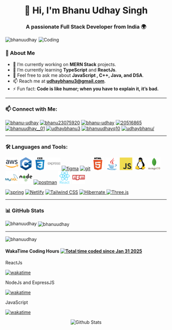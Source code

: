 <h1 align="center">👋 Hi, I'm Bhanu Udhay Singh</h1>
<h3 align="center">A passionate Full Stack Developer from India 🌍</h3>
<img align="right" alt="Coding" width="400" src="https://user-images.githubusercontent.com/74038190/212749171-b84692a8-2b04-4e3b-93ca-ac14705da224.gif">

<p align="left">
  <img src="https://komarev.com/ghpvc/?username=bhanuudhay&label=Profile%20views&color=0e75b6&style=flat" alt="bhanuudhay" />
</p>

### 🌟 About Me
- 🔭 I’m currently working on **MERN Stack** projects.
- 🌱 I’m currently learning **TypeScript** and **ReactJs**.
- 💬 Feel free to ask me about **JavaScript , C++, Java, and DSA**.
- 📫 Reach me at **[udhaybhanu3@gmail.com](mailto:udhaybhanu3@gmail.com)**.
- ⚡ Fun fact: **Code is like humor; when you have to explain it, it’s bad.**

---

### 📫 Connect with Me:
<p align="left">
  <a href="https://codepen.io/bhanu-udhay" target="_blank"><img align="center" src="https://raw.githubusercontent.com/rahuldkjain/github-profile-readme-generator/master/src/images/icons/Social/codepen.svg" alt="bhanu-udhay" height="30" width="40" /></a>
  <a href="https://twitter.com/bhanu23075920" target="_blank"><img align="center" src="https://raw.githubusercontent.com/rahuldkjain/github-profile-readme-generator/master/src/images/icons/Social/twitter.svg" alt="bhanu23075920" height="30" width="40" /></a>
  <a href="https://linkedin.com/in/bhanu-udhay" target="_blank"><img align="center" src="https://raw.githubusercontent.com/rahuldkjain/github-profile-readme-generator/master/src/images/icons/Social/linked-in-alt.svg" alt="bhanu-udhay" height="30" width="40" /></a>
  <a href="https://stackoverflow.com/users/20516865" target="_blank"><img align="center" src="https://raw.githubusercontent.com/rahuldkjain/github-profile-readme-generator/master/src/images/icons/Social/stack-overflow.svg" alt="20516865" height="30" width="40" /></a>
  <a href="https://instagram.com/bhanuudhay__01" target="_blank"><img align="center" src="https://raw.githubusercontent.com/rahuldkjain/github-profile-readme-generator/master/src/images/icons/Social/instagram.svg" alt="bhanuudhay__01" height="30" width="40" /></a>
  <a href="https://www.hackerrank.com/udhaybhanu3" target="_blank"><img align="center" src="https://raw.githubusercontent.com/rahuldkjain/github-profile-readme-generator/master/src/images/icons/Social/hackerrank.svg" alt="udhaybhanu3" height="30" width="40" /></a>
  <a href="https://www.leetcode.com/bhanuudhayq10" target="_blank"><img align="center" src="https://raw.githubusercontent.com/rahuldkjain/github-profile-readme-generator/master/src/images/icons/Social/leet-code.svg" alt="bhanuudhayq10" height="30" width="40" /></a>
  <a href="https://auth.geeksforgeeks.org/user/udhaybhanu/" target="_blank"><img align="center" src="https://raw.githubusercontent.com/rahuldkjain/github-profile-readme-generator/master/src/images/icons/Social/geeks-for-geeks.svg" alt="udhaybhanu/" height="30" width="40" /></a>
</p>

---

### 🛠️ Languages and Tools:
<p align="left">
  <a href="https://aws.amazon.com" target="_blank" rel="noreferrer"><img src="https://raw.githubusercontent.com/devicons/devicon/master/icons/amazonwebservices/amazonwebservices-original-wordmark.svg" alt="aws" width="40" height="40"/></a>
  <a href="https://www.w3schools.com/cpp/" target="_blank" rel="noreferrer"><img src="https://raw.githubusercontent.com/devicons/devicon/master/icons/cplusplus/cplusplus-original.svg" alt="cplusplus" width="40" height="40"/></a>
  <a href="https://www.w3schools.com/css/" target="_blank" rel="noreferrer"><img src="https://raw.githubusercontent.com/devicons/devicon/master/icons/css3/css3-original-wordmark.svg" alt="css3" width="40" height="40"/></a>
  <a href="https://expressjs.com" target="_blank" rel="noreferrer"><img src="https://raw.githubusercontent.com/devicons/devicon/master/icons/express/express-original-wordmark.svg" alt="express" width="40" height="40"/></a>
  <a href="https://www.figma.com/" target="_blank" rel="noreferrer"><img src="https://www.vectorlogo.zone/logos/figma/figma-icon.svg" alt="figma" width="40" height="40"/></a>
  <a href="https://git-scm.com/" target="_blank" rel="noreferrer"><img src="https://www.vectorlogo.zone/logos/git-scm/git-scm-icon.svg" alt="git" width="40" height="40"/></a>
  <a href="https://www.w3.org/html/" target="_blank" rel="noreferrer"><img src="https://raw.githubusercontent.com/devicons/devicon/master/icons/html5/html5-original-wordmark.svg" alt="html5" width="40" height="40"/></a>
  <a href="https://www.java.com" target="_blank" rel="noreferrer"><img src="https://raw.githubusercontent.com/devicons/devicon/master/icons/java/java-original.svg" alt="java" width="40" height="40"/></a>
  <a href="https://developer.mozilla.org/en-US/docs/Web/JavaScript" target="_blank" rel="noreferrer"><img src="https://raw.githubusercontent.com/devicons/devicon/master/icons/javascript/javascript-original.svg" alt="javascript" width="40" height="40"/></a>
  <a href="https://www.linux.org/" target="_blank" rel="noreferrer"><img src="https://raw.githubusercontent.com/devicons/devicon/master/icons/linux/linux-original.svg" alt="linux" width="40" height="40"/></a>
  <a href="https://www.mongodb.com/" target="_blank" rel="noreferrer"><img src="https://raw.githubusercontent.com/devicons/devicon/master/icons/mongodb/mongodb-original-wordmark.svg" alt="mongodb" width="40" height="40"/></a>
  <a href="https://www.mysql.com/" target="_blank" rel="noreferrer"><img src="https://raw.githubusercontent.com/devicons/devicon/master/icons/mysql/mysql-original-wordmark.svg" alt="mysql" width="40" height="40"/></a>
  <a href="https://nodejs.org" target="_blank" rel="noreferrer"><img src="https://raw.githubusercontent.com/devicons/devicon/master/icons/nodejs/nodejs-original-wordmark.svg" alt="nodejs" width="40" height="40"/></a>
  <a href="https://postman.com" target="_blank" rel="noreferrer"><img src="https://www.vectorlogo.zone/logos/getpostman/getpostman-icon.svg" alt="postman" width="40" height="40"/></a>
  <a href="https://reactjs.org/" target="_blank" rel="noreferrer"><img src="https://raw.githubusercontent.com/devicons/devicon/master/icons/react/react-original-wordmark.svg" alt="react" width="40" height="40"/></a>
  <a href="https://www.npmjs.com/" target="_blank" rel="noreferrer">
  <img src="https://raw.githubusercontent.com/devicons/devicon/master/icons/npm/npm-original-wordmark.svg" 
       alt="npm" width="40" height="40"/>
</a>
  
  <a href="https://spring.io/" target="_blank" rel="noreferrer"><img src="https://www.vectorlogo.zone/logos/springio/springio-icon.svg" alt="spring" width="40" height="40"/></a>
  <a href="https://www.netlify.com" target="_blank" rel="noreferrer">
  <img src="https://upload.wikimedia.org/wikipedia/commons/b/b8/Netlify_logo.svg" 
       alt="Netlify" width="40" height="40"/></a>
  <a href="https://tailwindcss.com" target="_blank" rel="noreferrer">
  <img src="https://upload.wikimedia.org/wikipedia/commons/d/d5/Tailwind_CSS_Logo.svg" 
       alt="Tailwind CSS" width="40" height="40"/></a>
<a href="https://hibernate.org/" target="_blank" rel="noreferrer">
  <img src="https://www.vectorlogo.zone/logos/hibernate/hibernate-icon.svg" 
       alt="Hibernate" width="40" height="40"/>
</a>
<a href="https://threejs.org/" target="_blank" rel="noreferrer">
  <img src="https://canada1.discourse-cdn.com/flex035/uploads/threejs/optimized/2X/e/e4f86d2200d2d35c30f7b1494e96b9595ebc2751_2_496x500.png" 
       alt="Three.js" width="40" height="40"/>
</a>


</p>

---

### 📊 GitHub Stats
<p><img align="left" src="https://github-readme-stats.vercel.app/api/top-langs?username=bhanuudhay&show_icons=true&locale=en&layout=compact" alt="bhanuudhay" /></p>

<p>&nbsp;<img align="center" src="https://github-readme-stats.vercel.app/api?username=bhanuudhay&show_icons=true&locale=en" alt="bhanuudhay" /></p>

---

<p><img align="center"  src="https://github-readme-streak-stats.herokuapp.com/?user=bhanuudhay&" alt="bhanuudhay" />
</p>
<p align="right" >
  <h4> WakaTime Coding Hours <a href="https://wakatime.com/@5d83bac1-a02a-4192-9831-47b095ec4ea6"><img src="https://wakatime.com/badge/user/5d83bac1-a02a-4192-9831-47b095ec4ea6.svg" alt="Total time coded since Jan 31 2025" /></a> </h4>
 <p> ReactJs </p> <a href="https://wakatime.com/badge/github/bhanuudhay/bhanuudhay"><img src="https://wakatime.com/badge/github/bhanuudhay/bhanuudhay.svg" alt="wakatime"></a>
 <p> NodeJs and ExpressJS  </p> <a href="https://wakatime.com/badge/user/5d83bac1-a02a-4192-9831-47b095ec4ea6/project/acd1d6fc-92e6-47ad-8e08-3fa9c6d15e14"><img src="https://wakatime.com/badge/user/5d83bac1-a02a-4192-9831-47b095ec4ea6/project/acd1d6fc-92e6-47ad-8e08-3fa9c6d15e14.svg" alt="wakatime"></a>
  <p> JavaScript </p><a href="https://wakatime.com/badge/user/5d83bac1-a02a-4192-9831-47b095ec4ea6/project/1c2891fe-40c9-4f9e-bf9e-08bb537d61e4"><img src="https://wakatime.com/badge/user/5d83bac1-a02a-4192-9831-47b095ec4ea6/project/1c2891fe-40c9-4f9e-bf9e-08bb537d61e4.svg" alt="wakatime"></a>
</p>

<p align="center">
        <img src="https://raw.githubusercontent.com/mayhemantt/mayhemantt/Update/svg/Bottom.svg" alt="Github Stats" />
</p>
